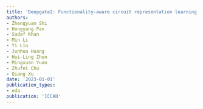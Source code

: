 ```yaml
---
title: 'Deepgate2: Functionality-aware circuit representation learning'
authors:
- Zhengyuan Shi
- Hongyang Pan
- Sadaf Khan
- Min Li
- Yi Liu
- Junhua Huang
- Hui-Ling Zhen
- Mingxuan Yuan
- Zhufei Chu
- Qiang Xu
date: '2023-01-01'
publication_types:
- eda
publication: 'ICCAD'
---
```

